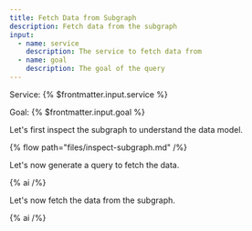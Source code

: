 ```yaml
---
title: Fetch Data from Subgraph
description: Fetch data from the subgraph
input:
  - name: service
    description: The service to fetch data from
  - name: goal
    description: The goal of the query
---
```


Service: {% $frontmatter.input.service %}

Goal: {% $frontmatter.input.goal %}

Let's first inspect the subgraph to understand the data model.

{% flow path="files/inspect-subgraph.md" /%}

Let's now generate a query to fetch the data.

{% ai /%}

Let's now fetch the data from the subgraph.

{% ai /%}
